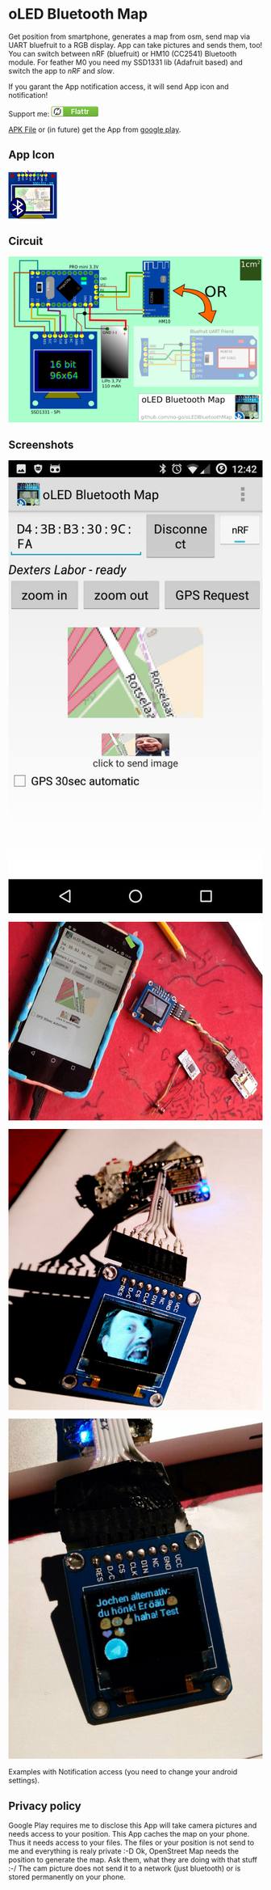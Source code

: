 # oLED Bluetooth Map

Get position from smartphone, generates a map from osm, send map via UART bluefruit to a RGB display.
App can take pictures and sends them, too! You can switch between nRF (bluefruit) or HM10 (CC2541)
Bluetooth module. For feather M0 you need my SSD1331 lib (Adafruit based) and switch the app to *nRF* and *slow*.

If you garant the App notification access, it will send App icon and notification!

Support me: <a href="https://flattr.com/submit/auto?fid=o6wo7q&url=https%3A%2F%2Fgithub.com%2Fno-go%2FoLEDBluetoothMap" target="_blank">![Flattr This](stuff/flattr.png)</a>

[APK File](https://raw.githubusercontent.com/no-go/oLEDBluetoothMap/hm10_cc2541/app/app-release.apk) or (in future) get the App from [google play](https://play.google.com/store/apps/details?id=click.dummer.oLEDBluetoothMap).

## App Icon

![logo](app/src/main/res/mipmap/logo.png)

## Circuit

![](stuff/circuit.png)

## Screenshots

![](stuff/screenshot1.jpg)

![](stuff/screenshot2.jpg)

![feather M0 and SSD1331 oLED](stuff/screenshot3.jpg)

![](stuff/screenshot4.jpg)

Examples with Notification access (you need to change your android settings).

## Privacy policy

Google Play requires me to disclose this App will take camera pictures and needs access to your position. 
This App caches the map on your phone. Thus it needs access to your files. The files or your position is not send to me and everything is realy private :-D Ok, OpenStreet Map needs the position to generate the map. Ask them, what they are doing with that stuff :-/ The cam picture does not send it to a network (just bluetooth) or is stored permanently on your phone.
